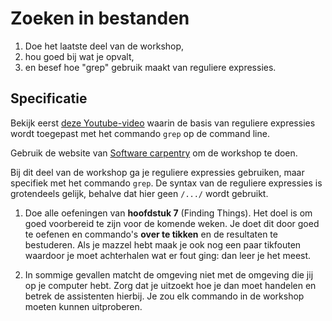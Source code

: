 # Zoeken in bestanden

1. Doe het laatste deel van de workshop,
2. hou goed bij wat je opvalt,
3. en besef hoe "grep" gebruik maakt van reguliere expressies.

## Specificatie

Bekijk eerst [deze Youtube-video](https://www.youtube.com/watch?v=yFRSpPwrJzQ) waarin de basis van reguliere expressies wordt toegepast met het commando `grep` op de command line.

Gebruik de website van [Software carpentry](https://swcarpentry.github.io/shell-novice/) om de workshop te doen.

Bij dit deel van de workshop ga je reguliere expressies gebruiken, maar specifiek met het commando `grep`. De syntax van de reguliere expressies is grotendeels gelijk, behalve dat hier geen `/.../` wordt gebruikt.

1.  Doe alle oefeningen van **hoofdstuk 7** (Finding Things). Het doel is om goed voorbereid te zijn voor de komende weken. Je doet dit door goed te oefenen en commando's **over te tikken** en de resultaten te bestuderen. Als je mazzel hebt maak je ook nog een paar tikfouten waardoor je moet achterhalen wat er fout ging: dan leer je het meest.

1.  In sommige gevallen matcht de omgeving niet met de omgeving die jij op je computer hebt. Zorg dat je uitzoekt hoe je dan moet handelen en betrek de assistenten hierbij. Je zou elk commando in de workshop moeten kunnen uitproberen.

